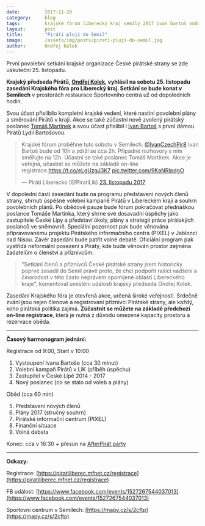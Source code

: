 ```yaml
---
date:         2017-11-20
category:     blog
tags:         krajské fórum liberecký kraj semily 2017 ivan bartoš ondřej kolek tomáš martínek pixel
layout:       post
title:        "Piráti plují do Semil" 
image:        /assets/img/posts/pirati-pluji-do-semil.jpg
author:       Ondřej Kolek
---
```


První povolební setkání krajské organizace České pirátské strany se zde uskuteční 25. listopadu.

**Krajský předseda Pirátů, [Ondřej Kolek](/lide/ondrej-kolek/), vyhlásil na sobotu 25. listopadu zasedání Krajského fóra pro Liberecký kraj. Setkání se bude konat v Semilech** v prostorách restaurace Sportovního centra už od dopoledních hodin.

Svou účast přislíbilo kompletní krajské vedení, které nastíní povolební plány a směrování Pirátů v kraji. Akce se také zúčastní nově zvolený pirátský poslanec [Tomáš Martínek](/lide/tomas-martinek/) a svou účast přislíbil i [Ivan Bartoš](https://www.pirati.cz/lide/ivan-bartos/) s první dámou Pirátů Lydií Bartošovou.

<blockquote class="twitter-tweet" data-lang="cs"><p lang="cs" dir="ltr">Krajské fórum proběhne tuto sobotu v Semilech. <a href="https://twitter.com/IvanCzechPir8?ref_src=twsrc%5Etfw">@IvanCzechPir8</a> Ivan Bartoš bude od 10h a zdrží se cca 2h. Případné rozhovory s ním směřujte na 12h. Účastní se také poslanec Tomáš Martínek. Akce je veřejná, účastnit se můžete na základě on-line registrace.<a href="https://t.co/eLgUzgJ3K7">https://t.co/eLgUzgJ3K7</a> <a href="https://t.co/9KaNRIpdgO">pic.twitter.com/9KaNRIpdgO</a></p>&mdash; Piráti Liberecko (@PiratiLik) <a href="https://twitter.com/PiratiLik/status/933670104361029632?ref_src=twsrc%5Etfw">23. listopadu 2017</a></blockquote>
<script async src="https://platform.twitter.com/widgets.js" charset="utf-8"></script>

V dopolední části zasedání bude na programu představení nových členů strany, shrnutí úspěšné volební kampaně Pirátů v Libereckém kraji a souhrn povolebních plánů. Po obědové pauze bude fórum pokračovat přednáškou poslance Tomáše Martínka, který shrne své dosavadní úspěchy jako zastupitele České Lípy a představí úkoly, plány a strategii práce pirátských poslanců ve sněmovně. Speciální pozornost pak bude věnována připravovanému projektu Pirátského informačního centra (PIXEL) v Jablonci nad Nisou. Závěr zasedání bude patřit volné debatě. Oficiální program pak vystřídá neformální posezení s Piráty, kde bude věnován prostor zejména žadatelům o členství a příznivcům.

>"Setkání členů a příznivců České pirátské strany jsem historicky poprvé zasadil do Semil právě proto, že chci podpořit rašící nadšení a činorodost v této často neprávem opomíjené oblasti Libereckého kraje", komentoval umístění události krajský předseda Ondřej Kolek.

Zasedání Krajského fóra je otevřená akce, určená široké veřejnosti. Srdečně zváni jsou nejen členové a registrovaní příznivci Pirátské strany, ale každý, koho pirátská politika zajímá. **Zúčastnit se můžete na základě předchozí on-line registrace**, která je nutná z důvodu omezené kapacity prostoru a rezervace oběda.

----------

**Časový harmonogram jednání:**

Registrace od 9:00, Start v 10:00

 1. Vystoupení Ivana Bartoše (cca 30 minut)  
 2. Volební kampaň Pirátů v LiK (příběh úspěchu)
 3. Zastupitel v České Lípě 2014 - 2017
 4. Nový poslanec (co se stalo od voleb a plány)

Oběd (cca 60 min)

 5. Představení nových členů 
 6. Plány 2017 (stručný souhrn)
 7. Pirátské informační centrum (PIXEL)
 8. Finanční situace 
 9. Volná debata

Konec: cca v 16:30 + přesun na [AfterPirát párty](https://www.facebook.com/events/127706927923020/)

----------

**Odkazy:**

Registrace: [https://piratiliberec.mfnet.cz/registrace](https://piratiliberec.mfnet.cz/registrace)

FB událost: [https://www.facebook.com/events/1527267544037013](https://www.facebook.com/events/1527267544037013)

Sportovní centrum v Semilech: [https://mapy.cz/s/2cftp](https://mapy.cz/s/2cftp)
